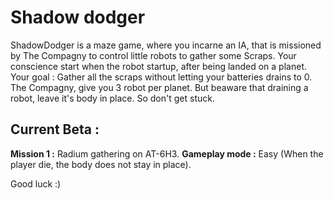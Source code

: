 # Shadow dodger

ShadowDodger is a maze game, where you incarne an IA, that is missioned by The Compagny to control little robots to gather some Scraps.
Your conscience start when the robot startup, after being landed on a planet. Your goal : Gather all the scraps without letting your batteries drains to 0.
The Compagny, give you 3 robot per planet. But beaware that draining a robot, leave it's body in place. So don't get stuck.

## Current Beta :

**Mission 1 :** Radium gathering on AT-6H3.
**Gameplay mode :** Easy (When the player die, the body does not stay in place).

Good luck :)
